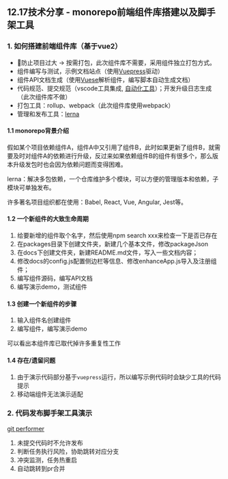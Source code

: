 <!--
 * @Author: ShawnPhang
 * @Date: 2021-12-14 14:12:43
 * @Description: 2021.12.17技术分享文档
 * @LastEditors: ShawnPhang
 * @LastEditTime: 2022-05-17 15:21:40
 * @site: book.palxp.com / blog.palxp.com
-->

## 12.17技术分享 - monorepo前端组件库搭建以及脚手架工具

### 1. 如何搭建前端组件库（基于vue2）

- 防止项目过大 -> 按需打包，此次组件库不需要，采用组件独立打包方式。
- 组件编写与测试，示例文档站点（使用[Vuepress](https://vuepress.vuejs.org/zh/)驱动）
- 组件API文档生成（使用[Vuese](https://vuese.github.io/vuese-explorer/)解析组件，编写脚本自动生成文档）
- 代码规范、提交规范（vscode工具集成, [自动化工具](/articles/plugins/norm)）；开发升级日志生成（此次组件库不做）
- 打包工具：rollup、webpack（此次组件库使用webpack）
- 管理和发布工具：[lerna](https://www.lernajs.cn/)

#### 1.1 monorepo背景介绍

假如某个项目依赖组件A，组件A中又引用了组件B，此时如果更新了组件B，就需要及时对组件A的依赖进行升级，反过来如果依赖组件B的组件有很多个，那么版本升级发包时也会因为依赖问题而变得困难。

lerna：解决多包依赖，一个仓库维护多个模块，可以方便的管理版本和依赖，子模块可单独发布。

许多著名项目组织都在使用：Babel, React, Vue, Angular, Jest等。

#### 1.2 一个新组件的大致生命周期

1. 给要新增的组件取个名字，然后使用npm search xxx来检查一下是否已存在
2. 在packages目录下创建文件夹，新建几个基本文件，修改packageJson
3. 在docs下创建文件夹，新建README.md文件，写入一些文档内容；
4. 修改docs的config.js配置侧边栏等信息、修改enhanceApp.js导入及注册组件；
5. 编写组件源码，编写API文档
6. 编写演示demo，测试组件

#### 1.3 创建一个新组件的步骤

1. 输入组件名创建组件
2. 编写组件，编写演示demo

可以看出本组件库已取代掉许多重复性工作

#### 1.4 存在/遗留问题

1. 由于演示代码部分基于`vuepress`运行，所以编写示例代码时会缺少工具的代码提示
2. 移动端组件无法演示适配

### 2. 代码发布脚手架工具演示

[git performer](/articles/plugins/gp-cli)

1. 未提交代码时不允许发布
2. 判断任务执行风险，协助跳转对应分支
3. 冲突监测，任务热重启
4. 自动跳转到pr合并
